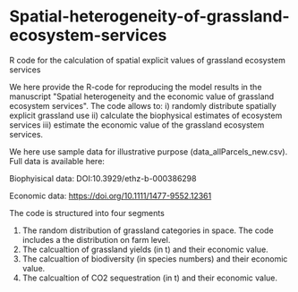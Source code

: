 # Spatial-heterogeneity-of-grassland-ecosystem-services
R code for the calculation of spatial explicit values of grassland ecosystem services

We here provide the R-code for reproducing the model results in the manuscript "Spatial heterogeneity and the economic value of grassland ecosystem services".
The code allows to: i) randomly distribute spatially explicit grassland use ii) calculate the biophysical estimates of ecosystem services iii) estimate the economic value of the grassland ecosystem services.

We here use sample data for illustrative purpose (data_allParcels_new.csv). Full data is available here:

Biophyisical data: DOI:10.3929/ethz-b-000386298

Economic data: https://doi.org/10.1111/1477-9552.12361
  

The code is structured into four segments
1) The random distribution of grassland categories in space. The code includes a the distribution on farm level.
2) The calcualtion of grassland yields (in t) and their economic value. 
3) The calcualtion of biodiversity (in species numbers) and their economic value.
4) The calcualtion of CO2 sequestration (in t) and their economic value.
